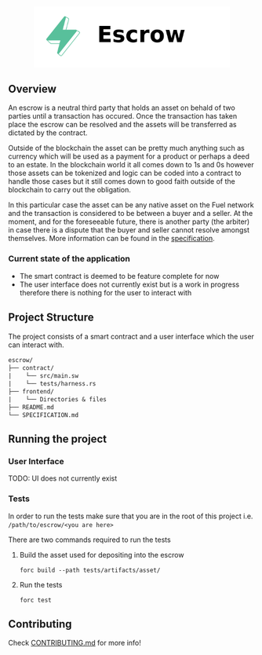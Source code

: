 <p align="center">
    <picture>
        <source media="(prefers-color-scheme: dark)" srcset=".docs/escrow-logo-dark-theme.png">
        <img alt="escrow logo" width="400px" src=".docs/escrow-logo-light-theme.png">
    </picture>
</p>

## Overview

An escrow is a neutral third party that holds an asset on behald of two parties until a transaction has occured. Once the transaction has taken place the escrow can be resolved and the assets will be transferred as dictated by the contract. 

Outside of the blockchain the asset can be pretty much anything such as currency which will be used as a payment for a product or perhaps a deed to an estate. In the blockchain world it all comes down to 1s and 0s however those assets can be tokenized and logic can be coded into a contract to handle those cases but it still comes down to good faith outside of the blockchain to carry out the obligation.

In this particular case the asset can be any native asset on the Fuel network and the transaction is considered to be between a buyer and a seller. At the moment, and for the foreseeable future, there is another party (the arbiter) in case there is a dispute that the buyer and seller cannot resolve amongst themselves. More information can be found in the [specification](./SPECIFICATION.md).

### Current state of the application

- The smart contract is deemed to be feature complete for now
- The user interface does not currently exist but is a work in progress therefore there is nothing for the user to interact with

## Project Structure

The project consists of a smart contract and a user interface which the user can interact with.

<!--Only show most important files e.g. script to run, build etc.-->

```
escrow/
├── contract/
|    └── src/main.sw
|    └── tests/harness.rs
├── frontend/
|    └── Directories & files
├── README.md
└── SPECIFICATION.md
```

## Running the project

### User Interface

TODO: UI does not currently exist

### Tests

In order to run the tests make sure that you are in the root of this project i.e. `/path/to/escrow/<you are here>`

There are two commands required to run the tests

1. Build the asset used for depositing into the escrow
   
   ```
   forc build --path tests/artifacts/asset/
   ```

2. Run the tests

   ```
   forc test
   ```

## Contributing

Check [CONTRIBUTING.md](../CONTRIBUTING.md) for more info!
